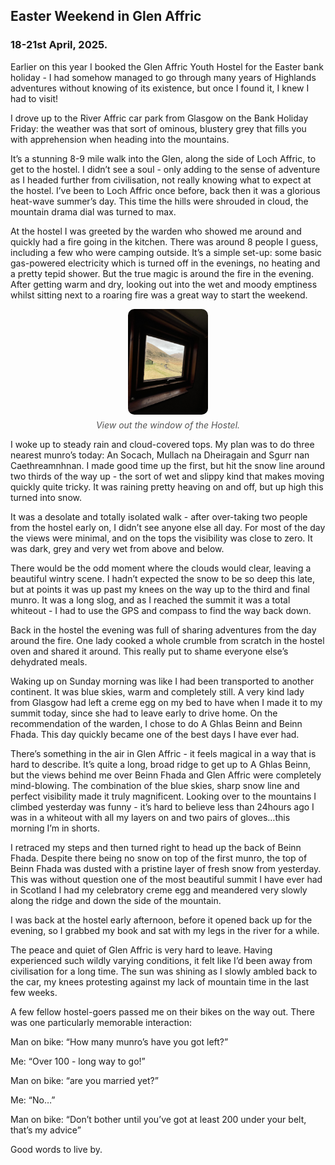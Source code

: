 ## Easter Weekend in Glen Affric
### 18-21st April, 2025.

Earlier on this year I booked the Glen Affric Youth Hostel for the Easter bank holiday - I had somehow managed to go through many years of Highlands adventures without knowing of its existence, but once I found it, I knew I had to visit!

I drove up to the River Affric car park from Glasgow on the Bank Holiday Friday: the weather was that sort of ominous, blustery grey that fills you with apprehension when heading into the mountains.

It’s a stunning 8-9 mile walk into the Glen, along the side of Loch Affric, to get to the hostel. I didn’t see a soul - only adding to the sense of adventure as I headed further from civilisation, not really knowing what to expect at the hostel. I’ve been to Loch Affric once before, back then it was a glorious heat-wave summer’s day. This time the hills were shrouded in cloud, the mountain drama dial was turned to max.

At the hostel I was greeted by the warden who showed me around and quickly had a fire going in the kitchen. There was around 8 people I guess, including a few who were camping outside. It’s a simple set-up: some basic gas-powered electricity which is turned off in the evenings, no heating and a pretty tepid shower. But the true magic is around the fire in the evening. After getting warm and dry, looking out into the wet and moody emptiness whilst sitting next to a roaring fire was a great way to start the weekend.

<figure style="display: block; text-align: center;">
  <img src="/assets/IMG_2004.jpg" alt="Mountain view" style="display: block; margin: 0 auto; width: 30%; border-radius: 10px;">
  <figcaption style="margin-top: 8px; font-style: italic; color: #555;">
    View out the window of the Hostel.
  </figcaption>
</figure>
I woke up to steady rain and cloud-covered tops. My plan was to do three nearest munro’s today: An Socach, Mullach na Dheiragain and Sgurr nan Caethreamnhnan. I made good time up the first, but hit the snow line around two thirds of the way up - the sort of wet and slippy kind that makes moving quickly quite tricky. It was raining pretty heaving on and off, but up high this turned into snow.

It was a desolate and totally isolated walk - after over-taking two people from the hostel early on, I didn’t see anyone else all day. For most of the day the views were minimal, and on the tops the visibility was close to zero. It was dark, grey and very wet from above and below.

There would be the odd moment where the clouds would clear, leaving a beautiful wintry scene. I hadn’t expected the snow to be so deep this late, but at points it was up past my knees on the way up to the third and final munro. It was a long slog, and as I reached the summit it was a total whiteout - I had to use the GPS and compass to find the way back down.

Back in the hostel the evening was full of sharing adventures from the day around the fire. One lady cooked a whole crumble from scratch in the hostel oven and shared it around. This really put to shame everyone else’s dehydrated meals.

Waking up on Sunday morning was like I had been transported to another continent. It was blue skies, warm and completely still. A very kind lady from Glasgow had left a creme egg on my bed to have when I made it to my summit today, since she had to leave early to drive home. On the recommendation of the warden, I chose to do A Ghlas Beinn and Beinn Fhada. This day quickly became one of the best days I have ever had. 

There’s something in the air in Glen Affric - it feels magical in a way that is hard to describe. It’s quite a long, broad ridge to get up to A Ghlas Beinn, but the views behind me over Beinn Fhada and Glen Affric were completely mind-blowing. The combination of the blue skies, sharp snow line and perfect visibility made it truly magnificent. Looking over to the mountains I climbed yesterday was funny - it’s hard to believe less than 24hours ago I was in a whiteout with all my layers on and two pairs of gloves…this morning I’m in shorts.

I retraced my steps and then turned right to head up the back of Beinn Fhada. Despite there being no snow on top of the first munro, the top of Beinn Fhada was dusted with a pristine layer of fresh snow from yesterday. This was without question one of the most beautiful summit I have ever had in Scotland I had my celebratory creme egg and meandered very slowly along the ridge and down the side of the mountain.

I was back at the hostel early afternoon, before it opened back up for the evening, so I grabbed my book and sat with my legs in the river for a while.

The peace and quiet of Glen Affric is very hard to leave. Having experienced such wildly varying conditions, it felt like I’d been away from civilisation for a long time. The sun was shining as I slowly ambled back to the car, my knees protesting against my lack of mountain time in the last few weeks. 

A few fellow hostel-goers passed me on their bikes on the way out. There was one particularly memorable interaction:

Man on bike: “How many munro’s have you got left?”

Me: “Over 100 - long way to go!”

Man on bike: “are you married yet?”

Me: “No…”

Man on bike: “Don’t bother until you’ve got at least 200 under your belt, that’s my advice”

Good words to live by.
